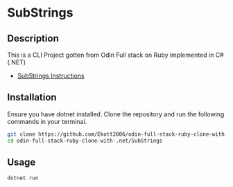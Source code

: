 # SubStrings

## Description

This is a CLI Project gotten from Odin Full stack on Ruby implemented in C# (.NET)

- [SubStrings Instructions](https://www.theodinproject.com/lessons/ruby-caesar-cipher)

## Installation

Ensure you have dotnet installed. Clone the repository and run the following commands in your terminal.

```bash
git clone https://github.com/Ekott2006/odin-full-stack-ruby-clone-with-.net
cd odin-full-stack-ruby-clone-with-.net/SubStrings
```

## Usage

```bash
dotnet run
```
